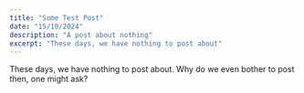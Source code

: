 ```yaml
---
title: "Some Test Post"
date: "15/10/2024"
description: "A post about nothing"
excerpt: "These days, we have nothing to post about"
---
```


These days, we have nothing to post about. Why do we even bother to post then, one might ask?
